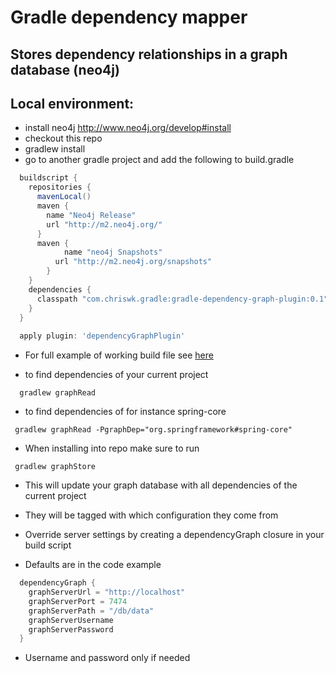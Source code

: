 Gradle dependency mapper
========================
Stores dependency relationships in a graph database (neo4j)
-----------------------------------------------------------

Local environment:
-----------------
* install neo4j http://www.neo4j.org/develop#install
* checkout this repo
* gradlew install
* go to another gradle project and add the following to build.gradle
``` groovy
  buildscript {
    repositories {
      mavenLocal()
      maven {
        name "Neo4j Release"
        url "http://m2.neo4j.org/"
      }
      maven {
  			name "neo4j Snapshots"
  		  url "http://m2.neo4j.org/snapshots"
  		}
    }
    dependencies {
      classpath "com.chriswk.gradle:gradle-dependency-graph-plugin:0.1"
    }
  }
  
  apply plugin: 'dependencyGraphPlugin'
```

* For full example of working build file see [here](build.gradle.MD)

* to find dependencies of your current project
```
  gradlew graphRead
```

* to find dependencies of for instance spring-core
```
 gradlew graphRead -PgraphDep="org.springframework#spring-core"
```

* When installing into repo make sure to run
```
 gradlew graphStore
```

* This will update your graph database with all dependencies of the current project
* They will be tagged with which configuration they come from

* Override server settings by creating a dependencyGraph closure in your build script
* Defaults are in the code example
``` groovy
  dependencyGraph {
    graphServerUrl = "http://localhost"
    graphServerPort = 7474
    graphServerPath = "/db/data"
    graphServerUsername
    graphServerPassword
  }
```

* Username and password only if needed 